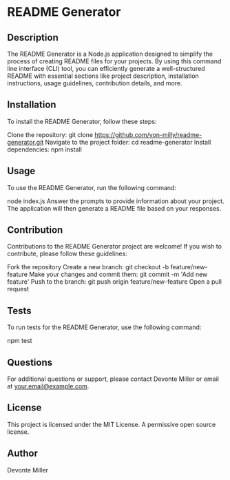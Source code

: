 
# README Generator


## Description
The README Generator is a Node.js application designed to simplify the process of creating README files for your projects. By using this command line interface (CLI) tool, you can efficiently generate a well-structured README with essential sections like project description, installation instructions, usage guidelines, contribution details, and more.

## Installation
To install the README Generator, follow these steps:

Clone the repository: git clone https://github.com/von-milly/readme-generator.git
Navigate to the project folder: cd readme-generator
Install dependencies: npm install

## Usage
To use the README Generator, run the following command:

node index.js
Answer the prompts to provide information about your project. The application will then generate a README file based on your responses.

## Contribution
Contributions to the README Generator project are welcome! If you wish to contribute, please follow these guidelines:

Fork the repository
Create a new branch: git checkout -b feature/new-feature
Make your changes and commit them: git commit -m 'Add new feature'
Push to the branch: git push origin feature/new-feature
Open a pull request

## Tests
To run tests for the README Generator, use the following command:

npm test

## Questions
For additional questions or support, please contact Devonte Miller or email at your.email@example.com.

## License
This project is licensed under the MIT License. A permissive open source license.

## Author
Devonte Miller 